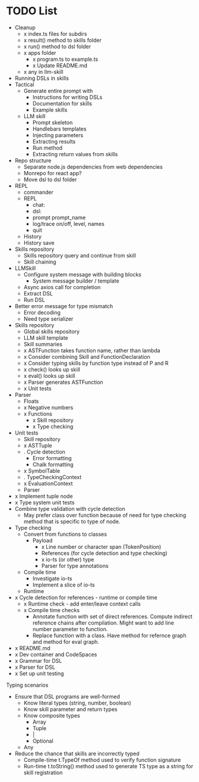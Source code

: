 # TODO List

* Cleanup
  * x index.ts files for subdirs
  * x result() method to skills folder
  * x run() method to dsl folder
  * x apps folder
    * x program.ts to example.ts
    * x Update README.md
  * x any in llm-skill
* Running DSLs in skills
* Tactical
  * Generate entire prompt with
    * Instructions for writing DSLs
    * Documentation for skills
    * Example skills
  * LLM skill
    * Prompt skeleton
    * Handlebars templates
    * Injecting parameters
    * Extracting results
    * Run method
    * Extracting return values from skills
* Repo structure
  * Separate node.js dependencies from web dependencies
  * Monrepo for react app?
  * Move dsl to dsl folder
* REPL
  * commander
  * REPL
    * chat:
    * dsl:
    * prompt prompt_name
    * log/trace on/off, level, names 
    * quit
  * History
  * History save
* Skills repository
  * Skills repository query and continue from skill
  * Skill chaining
* LLMSkill
  * Configure system message with building blocks
    * System message builder / template
  * Async axios call for completion
  * Extract DSL
  * Run DSL
* Better error message for type mismatch
  * Error decoding
  * Need type serializer
* Skills repository
  * Global skills repository
  * LLM skill template
  * Skill summaries
  * x ASTFunction takes function name, rather than lambda
  * x Consider combining Skill and FunctionDeclaration
  * x Consider typing skills by function type instead of P and R
  * x check() looks up skill
  * x eval() looks up skill
  * x Parser generates ASTFunction
  * x Unit tests
* Parser
  * Floats
  * x Negative numbers
  * x Functions
    * x Skill repository
    * x Type checking
* Unit tests
  * Skill repository
  * x ASTTuple
  * . Cycle detection
    * Error formatting
    * Chalk formatting
  * x SymbolTable
  * . TypeCheckingContext
  * x EvaluationContext
  * Parser
* x Implement tuple node
* x Type system unit tests
* Combine type validation with cycle detection
  * May prefer class over function because of need for type checking method that is specific to type of node.
* Type checking
  * Convert from functions to classes
    * Payload
      * x Line number or character span (TokenPosition)
      * References (for cycle detection and type checking)
      * x io-ts (or other) type
      * Parser for type annotations
  * Compile time
    * Investigate io-ts
    * Implement a slice of io-ts
  * Runtime
* x Cycle detection for references - runtime or compile time
  * x Runtime check - add enter/leave context calls
  * x Compile time checks
    * Annotate function with set of direct references. Compute indirect reference chains after compilation. Might want to add line number parameter to function.
    * Replace function with a class. Have method for refernce graph and method for eval graph.
* x README.md
* x Dev container and CodeSpaces
* x Grammar for DSL
* x Parser for DSL
* x Set up unit testing


Typing scenarios
* Ensure that DSL programs are well-formed
  * Know literal types (string, number, boolean)
  * Know skill parameter and return types
  * Know composite types
    * Array
    * Tuple
    * |
    * Optional
  * Any
* Reduce the chance that skills are incorrectly typed
  * Compile-time t.TypeOf<X> method used to verify function signature
  * Run-time t.toString() method used to generate TS type as a string for skill registration
